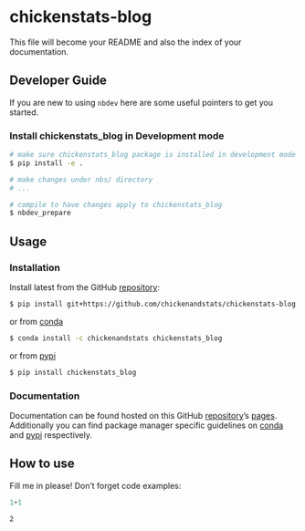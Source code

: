 # chickenstats-blog


<!-- WARNING: THIS FILE WAS AUTOGENERATED! DO NOT EDIT! -->

This file will become your README and also the index of your
documentation.

## Developer Guide

If you are new to using `nbdev` here are some useful pointers to get you
started.

### Install chickenstats_blog in Development mode

``` sh
# make sure chickenstats_blog package is installed in development mode
$ pip install -e .

# make changes under nbs/ directory
# ...

# compile to have changes apply to chickenstats_blog
$ nbdev_prepare
```

## Usage

### Installation

Install latest from the GitHub
[repository](https://github.com/chickenandstats/chickenstats-blog):

``` sh
$ pip install git+https://github.com/chickenandstats/chickenstats-blog.git
```

or from [conda](https://anaconda.org/chickenandstats/chickenstats-blog)

``` sh
$ conda install -c chickenandstats chickenstats_blog
```

or from [pypi](https://pypi.org/project/chickenstats-blog/)

``` sh
$ pip install chickenstats_blog
```

### Documentation

Documentation can be found hosted on this GitHub
[repository](https://github.com/chickenandstats/chickenstats-blog)’s
[pages](https://chickenandstats.github.io/chickenstats-blog/).
Additionally you can find package manager specific guidelines on
[conda](https://anaconda.org/chickenandstats/chickenstats-blog) and
[pypi](https://pypi.org/project/chickenstats-blog/) respectively.

## How to use

Fill me in please! Don’t forget code examples:

``` python
1+1
```

    2
